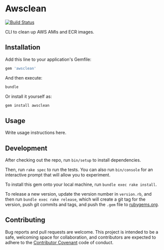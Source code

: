 # Awsclean

[![Build Status](https://travis-ci.org/riboseinc/awsclean.svg?branch=master)](https://travis-ci.org/riboseinc/awsclean)

CLI to clean up AWS AMIs and ECR images.

## Installation

Add this line to your application's Gemfile:

```ruby
gem 'awsclean'
```

And then execute:

```ruby
bundle
```

Or install it yourself as:

```ruby
gem install awsclean
```


## Usage

Write usage instructions here.

## Development
After checking out the repo, run `bin/setup` to install dependencies.

Then, run `rake spec` to run the tests. You can also run `bin/console`
for an interactive prompt that will allow you to experiment.

To install this gem onto your local machine, run `bundle exec rake install`.

To release a new version, update the version number in
`version.rb`, and then run `bundle exec rake release`, which will create
a git tag for the version, push git commits and tags, and push the
`.gem` file to [rubygems.org](https://rubygems.org).

## Contributing

Bug reports and pull requests are welcome. This project is intended to
be a safe, welcoming space for collaboration, and contributors are
expected to adhere to the [Contributor
Covenant](http://contributor-covenant.org) code of conduct.

